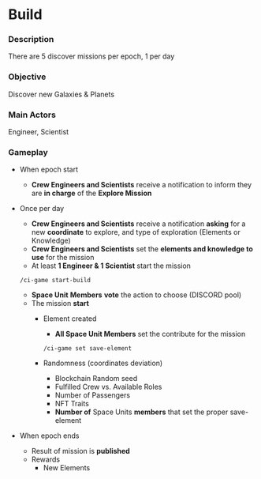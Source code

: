 # Build

### Description

There are 5 discover missions per epoch, 1 per day

### Objective

Discover new Galaxies & Planets

### Main Actors

Engineer, Scientist

### Gameplay

* When epoch start
  * **Crew Engineers and Scientists** receive a notification to inform they are **in charge** of the **Explore Mission**
*   Once per day

    * **Crew Engineers and Scientists** receive a notification **asking** for a new **coordinate** to explore, and type of exploration (Elements or Knowledge)
    * **Crew Engineers and Scientists**  set the **elements and knowledge to use** for the mission
    * At least **1 Engineer & 1 Scientist** start the mission

    `/ci-game start-build`

    * **Space Unit** **Members** **vote** the action to choose (DISCORD pool)
    * The mission **start**
      *   Element created

          * **All Space Unit Members** set the contribute for the mission

          `/ci-game set save-element`
      * Randomness (coordinates deviation)
        * Blockchain Random seed
        * Fulfilled Crew vs. Available Roles
        * Number of Passengers
        * NFT Traits
        * **Number of** Space Units **members** that set the proper save-element&#x20;
* When epoch ends
  * Result of mission is **published**
  * Rewards
    * New Elements
